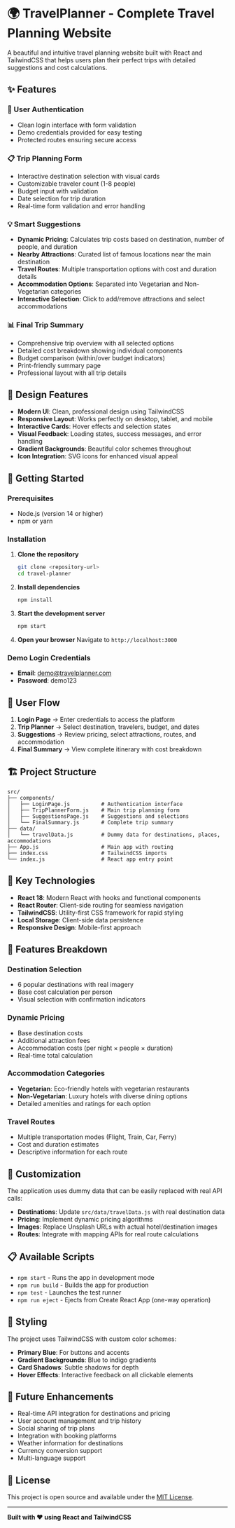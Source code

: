 # 🌍 TravelPlanner - Complete Travel Planning Website

A beautiful and intuitive travel planning website built with React and TailwindCSS that helps users plan their perfect trips with detailed suggestions and cost calculations.

## ✨ Features

### 🔐 User Authentication
- Clean login interface with form validation
- Demo credentials provided for easy testing
- Protected routes ensuring secure access

### 📋 Trip Planning Form
- Interactive destination selection with visual cards
- Customizable traveler count (1-8 people)
- Budget input with validation
- Date selection for trip duration
- Real-time form validation and error handling

### 💡 Smart Suggestions
- **Dynamic Pricing**: Calculates trip costs based on destination, number of people, and duration
- **Nearby Attractions**: Curated list of famous locations near the main destination
- **Travel Routes**: Multiple transportation options with cost and duration details
- **Accommodation Options**: Separated into Vegetarian and Non-Vegetarian categories
- **Interactive Selection**: Click to add/remove attractions and select accommodations

### 📊 Final Trip Summary
- Comprehensive trip overview with all selected options
- Detailed cost breakdown showing individual components
- Budget comparison (within/over budget indicators)
- Print-friendly summary page
- Professional layout with all trip details

## 🎨 Design Features

- **Modern UI**: Clean, professional design using TailwindCSS
- **Responsive Layout**: Works perfectly on desktop, tablet, and mobile
- **Interactive Cards**: Hover effects and selection states
- **Visual Feedback**: Loading states, success messages, and error handling
- **Gradient Backgrounds**: Beautiful color schemes throughout
- **Icon Integration**: SVG icons for enhanced visual appeal

## 🚀 Getting Started

### Prerequisites
- Node.js (version 14 or higher)
- npm or yarn

### Installation

1. **Clone the repository**
   ```bash
   git clone <repository-url>
   cd travel-planner
   ```

2. **Install dependencies**
   ```bash
   npm install
   ```

3. **Start the development server**
   ```bash
   npm start
   ```

4. **Open your browser**
   Navigate to `http://localhost:3000`

### Demo Login Credentials
- **Email**: demo@travelplanner.com
- **Password**: demo123

## 📱 User Flow

1. **Login Page** → Enter credentials to access the platform
2. **Trip Planner** → Select destination, travelers, budget, and dates
3. **Suggestions** → Review pricing, select attractions, routes, and accommodation
4. **Final Summary** → View complete itinerary with cost breakdown

## 🏗️ Project Structure

```
src/
├── components/
│   ├── LoginPage.js          # Authentication interface
│   ├── TripPlannerForm.js    # Main trip planning form
│   ├── SuggestionsPage.js    # Suggestions and selections
│   └── FinalSummary.js       # Complete trip summary
├── data/
│   └── travelData.js         # Dummy data for destinations, places, accommodations
├── App.js                    # Main app with routing
├── index.css                 # TailwindCSS imports
└── index.js                  # React app entry point
```

## 🌟 Key Technologies

- **React 18**: Modern React with hooks and functional components
- **React Router**: Client-side routing for seamless navigation
- **TailwindCSS**: Utility-first CSS framework for rapid styling
- **Local Storage**: Client-side data persistence
- **Responsive Design**: Mobile-first approach

## 🎯 Features Breakdown

### Destination Selection
- 6 popular destinations with real imagery
- Base cost calculation per person
- Visual selection with confirmation indicators

### Dynamic Pricing
- Base destination costs
- Additional attraction fees
- Accommodation costs (per night × people × duration)
- Real-time total calculation

### Accommodation Categories
- **Vegetarian**: Eco-friendly hotels with vegetarian restaurants
- **Non-Vegetarian**: Luxury hotels with diverse dining options
- Detailed amenities and ratings for each option

### Travel Routes
- Multiple transportation modes (Flight, Train, Car, Ferry)
- Cost and duration estimates
- Descriptive information for each route

## 🔧 Customization

The application uses dummy data that can be easily replaced with real API calls:

- **Destinations**: Update `src/data/travelData.js` with real destination data
- **Pricing**: Implement dynamic pricing algorithms
- **Images**: Replace Unsplash URLs with actual hotel/destination images
- **Routes**: Integrate with mapping APIs for real route calculations

## 📋 Available Scripts

- `npm start` - Runs the app in development mode
- `npm run build` - Builds the app for production
- `npm test` - Launches the test runner
- `npm run eject` - Ejects from Create React App (one-way operation)

## 🎨 Styling

The project uses TailwindCSS with custom color schemes:
- **Primary Blue**: For buttons and accents
- **Gradient Backgrounds**: Blue to indigo gradients
- **Card Shadows**: Subtle shadows for depth
- **Hover Effects**: Interactive feedback on all clickable elements

## 🚀 Future Enhancements

- Real-time API integration for destinations and pricing
- User account management and trip history
- Social sharing of trip plans
- Integration with booking platforms
- Weather information for destinations
- Currency conversion support
- Multi-language support

## 📄 License

This project is open source and available under the [MIT License](LICENSE).

---

**Built with ❤️ using React and TailwindCSS**